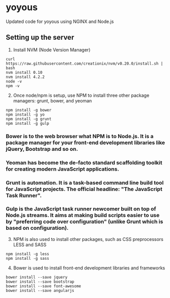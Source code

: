 # yoyous
Updated code for yoyous using NGINX and Node.js

## Setting up the server
1. Install NVM (Node Version Manager)
```
curl https://raw.githubusercontent.com/creationix/nvm/v0.20.0/install.sh | bash
nvm install 0.10
nvm install 4.2.2
node -v
npm -v
```

2. Once node/npm is setup, use NPM to install three other package managers: grunt, bower, and yeoman
```
npm install -g bower
npm install -g yo
npm install -g grunt
npm install -g gulp
```
### Bower is to the web browser what NPM is to Node.js. It is a package manager for your front-end development libraries like jQuery, Bootstrap and so on.
### Yeoman has become the de-facto standard scaffolding toolkit for creating modern JavaScript applications.
### Grunt is automation. It is a task-based command line build tool for JavaScript projects. The official headline: "The JavaScript Task Runner".
### Gulp is the JavaScript task runner newcomer built on top of Node.js streams. It aims at making build scripts easier to use by "preferring code over configuration" (unlike Grunt which is based on configuration).

3. NPM is also used to install other packages, such as CSS preprocessors LESS and SASS
```
npm install -g less
npm install -g sass
```

4. Bower is used to install front-end development libraries and frameworks
```
bower install --save jquery
bower install --save bootstrap
bower install --save font-awesome
bower install --save angularjs
```

